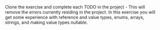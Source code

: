 Clone the exercise and complete each TODO in the project - This will remove the errors currently residing in the project.  In this exercise you will get some experience with reference and value types, enums, arrays, strings, and making value types nullable.

